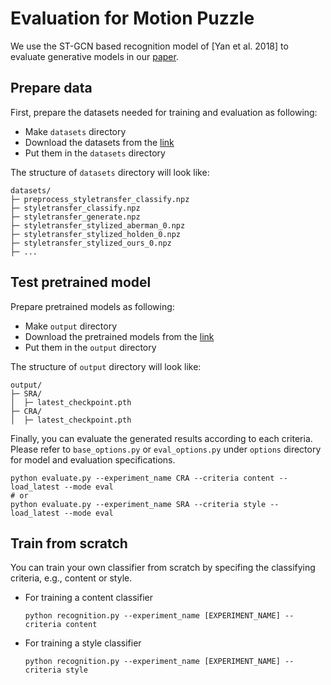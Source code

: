 # Evaluation for Motion Puzzle
We use the ST-GCN based recognition model of [Yan et al. 2018] to evaluate generative models in our [paper](https://arxiv.org/pdf/2202.05274.pdf).

## Prepare data
First, prepare the datasets needed for training and evaluation as following:
- Make `datasets` directory
- Download the datasets from the [link](https://www.dropbox.com/sh/nqlk21em963iujd/AAAPn7P0CKLwlmqigBXjIaGZa?dl=0)
- Put them in the `datasets` directory

The structure of `datasets` directory will look like:
```
datasets/
├─ preprocess_styletransfer_classify.npz
├─ styletransfer_classify.npz
├─ styletransfer_generate.npz
├─ styletransfer_stylized_aberman_0.npz
├─ styletransfer_stylized_holden_0.npz
├─ styletransfer_stylized_ours_0.npz
├─ ...

```
## Test pretrained model 
Prepare pretrained models as following:
- Make `output` directory
- Download the pretrained models from the [link](https://www.dropbox.com/sh/9tdmyvz22lnzmga/AABRZZZS3UpXO59QBorc-0L3a?dl=0)
- Put them in the `output` directory

The structure of `output` directory will look like:
```
output/
├─ SRA/
│  ├─ latest_checkpoint.pth
├─ CRA/
│  ├─ latest_checkpoint.pth
```

Finally, you can evaluate the generated results according to each criteria. Please refer to `base_options.py` or `eval_options.py` under `options` directory for model and evaluation specifications. 
```
python evaluate.py --experiment_name CRA --criteria content --load_latest --mode eval
# or
python evaluate.py --experiment_name SRA --criteria style --load_latest --mode eval
```


## Train from scratch
You can train your own classifier from scratch by specifing the classifying criteria, e.g., content or style.
- For training a content classifier
    ```
    python recognition.py --experiment_name [EXPERIMENT_NAME] --criteria content 
    ```
- For training a style classifier
    ```
    python recognition.py --experiment_name [EXPERIMENT_NAME] --criteria style  
    ```



